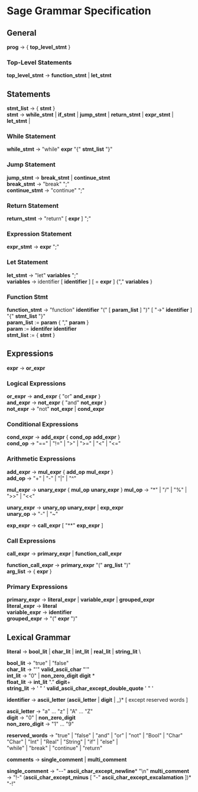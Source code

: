 # Sage Grammar Specification

<!-- TODO - Add examples, and details. Maybe move to reST ? -->

## General

**prog** &rarr; { **top_level_stmt** }

### Top-Level Statements

**top_level_stmt** &rarr; **function_stmt** | **let_stmt**

## Statements

**stmt_list** &rarr; { **stmt** } \
**stmt** &rarr; **while_stmt** | **if_stmt** | **jump_stmt** | **return_stmt** | **expr_stmt** | **let_stmt** |

### While Statement

**while_stmt** &rarr; "while" **expr** "{" **stmt_list** "}"

### Jump Statement

**jump_stmt** &rarr; **break_stmt** | **continue_stmt** \
**break_stmt** &rarr; "break" ";" \
**continue_stmt** &rarr; "continue" ";"

### Return Statement

**return_stmt** &rarr; "return" [ **expr** ] ";"


### Expression Statement

**expr_stmt** &rarr; **expr** ";"

### Let Statement

**let_stmt** &rarr; "let" **variables** ";" \
**variables** &rarr; identifier [ **identifier** ] [ = **expr** ] {"," **variables** }

### Function Stmt

**function_stmt** &rarr; "function" **identifier** "(" [ **param_list** ] ")" [ "->" **identifier** ] "{" **stmt_list** "}" \
**param_list** := **param** { "," **param** } \
**param** := **identifer** **identifier** \
**stmt_list** := { **stmt** }

## Expressions

**expr** &rarr; **or_expr**

### Logical Expressions

**or_expr** &rarr; **and_expr** { "or" **and_expr** } \
**and_expr** &rarr; **not_expr** { "and" **not_expr** } \
**not_expr** &rarr; "not" **not_expr** | **cond_expr**

### Conditional Expressions

**cond_expr** &rarr; **add_expr** { **cond_op** **add_expr** } \
**cond_op** &rarr; "==" | "!=" | ">" | ">=" | "<" | "<="

### Arithmetic Expressions

**add_expr** &rarr; **mul_expr** { **add_op** **mul_expr** } \
**add_op** &rarr; "+" | "-" | "|" | "^"

**mul_expr** &rarr; **unary_expr** { **mul_op** **unary_expr** }
**mul_op** &rarr; "*" | "/" | "%" | ">>" | "<<"

**unary_expr** &rarr; **unary_op** **unary_expr** | **exp_expr** \
**unary_op** &rarr; "-" | "~"

**exp_expr** &rarr; **call_expr** [ "**" **exp_expr** ]

### Call Expressions

**call_expr** &rarr; **primary_expr** | **function_call_expr**

**function_call_expr** &rarr; **primary_expr** "(" **arg_list** ")" \
**arg_list** &rarr; { **expr** }

### Primary Expressions

**primary_expr** &rarr; **literal_expr** | **variable_expr** | **grouped_expr** \
**literal_expr** &rarr; **literal** \
**variable_expr** &rarr; **identifier** \
**grouped_expr** &rarr; "(" **expr** ")"

## Lexical Grammar

**literal** &rarr; **bool_lit** | **char_lit** | **int_lit** | **real_lit** | **string_lit** \

**bool_lit** &rarr; "true" | "false" \
**char_lit** &rarr; "'" **valid_ascii_char** "'" \
**int_lit** &rarr; "0" | **non_zero_digit** **digit** \* \
**float_lit** &rarr; **int_lit** "." **digit**+ \
**string_lit** &rarr; ' " ' **valid_ascii_char_except_double_quote** ' " '

**identifier** &rarr; **ascii_letter** (**ascii_letter** | **digit** | _)\* [ except reserved words ]

**ascii_letter** &rarr; "a"  ... "z" | "A" ... "Z" \
**digit** &rarr; "0" | **non_zero_digit** \
**non_zero_digit** &rarr; "1" ... "9"

**reserved_words** &rarr; "true" | "false" | "and" | "or" | "not" | "Bool" | "Char" \
"Char" | "Int" | "Real" | "String" | "if" | "else" | \
"while" | "break" | "continue" | "return"

**comments** &rarr; **single_comment** | **multi_comment**

**single_comment** &rarr; "--" **ascii_char_except_newline**\* "\\n"
**multi_comment** &rarr; "!-" (**ascii_char_except_minus** [ "-" **ascii_char_except_excalamation** ])* "-!"
